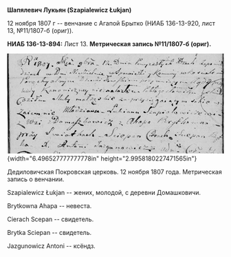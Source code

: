 **Шапялевич Лукьян (Szapialewicz Łukjan)**

12 ноября 1807 г -- венчание с Агапой Брытко (НИАБ 136-13-920, лист 13,
№11/1807-б (ориг)).

**НИАБ 136-13-894:** Лист 13. **Метрическая запись №11/1807-б (ориг).**

![](./media/39149c880b28e7d0365511d42eeb42fa3923ddfd.png){width="6.496527777777778in"
height="2.9958180227471565in"}

Дедиловичская Покровская церковь. 12 ноября 1807 года. Метрическая
запись о венчании.

Szapialewicz Łukjan -- жених, молодой, с деревни Домашковичи.

Brytkowna Ahapa -- невеста.

Cierach Scepan -- свидетель.

Brytka Sciepan -- свидетель.

Jazgunowicz Antoni -- ксёндз.
